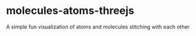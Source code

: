 # molecules-atoms-threejs
A simple fun visualization of atoms and molecules stitching with each other

